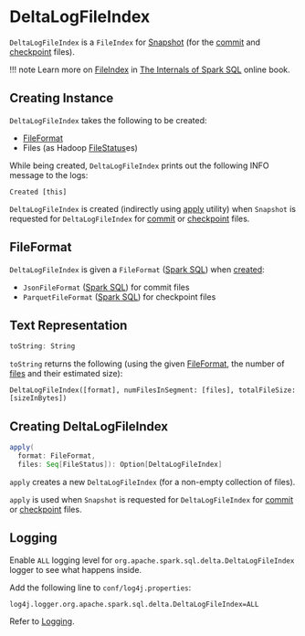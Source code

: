 # DeltaLogFileIndex

`DeltaLogFileIndex` is a `FileIndex` for [Snapshot](Snapshot.md) (for the [commit](Snapshot.md#deltaFileIndexOpt) and [checkpoint](Snapshot.md#checkpointFileIndexOpt) files).

!!! note
    Learn more on [FileIndex](https://jaceklaskowski.github.io/mastering-spark-sql-book/FileIndex/) in [The Internals of Spark SQL](https://jaceklaskowski.github.io/mastering-spark-sql-book/) online book.

## Creating Instance

`DeltaLogFileIndex` takes the following to be created:

* [FileFormat](#format)
* <span id="files"> Files (as Hadoop [FileStatus](https://hadoop.apache.org/docs/r2.7.4/api/org/apache/hadoop/fs/FileStatus.html)es)

While being created, `DeltaLogFileIndex` prints out the following INFO message to the logs:

```text
Created [this]
```

`DeltaLogFileIndex` is created (indirectly using [apply](#apply) utility) when `Snapshot` is requested for `DeltaLogFileIndex` for [commit](Snapshot.md#deltaFileIndexOpt) or [checkpoint](Snapshot.md#checkpointFileIndexOpt) files.

## <span id="format"> FileFormat

`DeltaLogFileIndex` is given a `FileFormat` ([Spark SQL](https://jaceklaskowski.github.io/mastering-spark-sql-book/FileFormat/)) when [created](#creating-instance):

* `JsonFileFormat` ([Spark SQL](https://jaceklaskowski.github.io/mastering-spark-sql-book/spark-sql-JsonFileFormat/)) for commit files
* `ParquetFileFormat` ([Spark SQL](https://jaceklaskowski.github.io/mastering-spark-sql-book/spark-sql-ParquetFileFormat/)) for checkpoint files

## <span id="toString"> Text Representation

```scala
toString: String
```

`toString` returns the following (using the given [FileFormat](#format), the number of [files](#files) and their estimated size):

```text
DeltaLogFileIndex([format], numFilesInSegment: [files], totalFileSize: [sizeInBytes])
```

## <span id="apply"> Creating DeltaLogFileIndex

```scala
apply(
  format: FileFormat,
  files: Seq[FileStatus]): Option[DeltaLogFileIndex]
```

`apply` creates a new `DeltaLogFileIndex` (for a non-empty collection of files).

`apply` is used when `Snapshot` is requested for `DeltaLogFileIndex` for [commit](Snapshot.md#deltaFileIndexOpt) or [checkpoint](Snapshot.md#checkpointFileIndexOpt) files.

## Logging

Enable `ALL` logging level for `org.apache.spark.sql.delta.DeltaLogFileIndex` logger to see what happens inside.

Add the following line to `conf/log4j.properties`:

```text
log4j.logger.org.apache.spark.sql.delta.DeltaLogFileIndex=ALL
```

Refer to [Logging](spark-logging.md).
